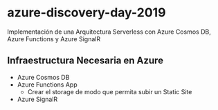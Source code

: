 # azure-discovery-day-2019
Implementación de una Arquitectura Serverless con Azure Cosmos DB, Azure Functions y Azure SignalR

## Infraestructura Necesaria en Azure

* Azure Cosmos DB
* Azure Functions App
    * Crear el storage de modo que permita subir un Static Site
* Azure SignalR

